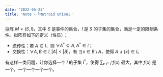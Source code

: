 ```yaml
---
date: '2022-06-23'
title: 'Note -「Matroid Union」'
---
```


拟阵 $M=(S,I)$，其中 $S$ 是事件的集合，$I$ 是 $S$ 的子集的集合，满足一定的限制条件。拟阵有如下的定义（性质）：

- 遗传性：若 $A\in I$，则 $\forall A^*\subseteq A,A^*\in I$；
- 交换性：$\forall A,B\in I,|A|<|B|$，有 $\exists x\in B\setminus A$，使得 $A\cup\{x\}\in I$。

有这样一类问题，让你选择一个 $I$ 的子集 $I^*$，使得 $\sum_{x\in I^*}f(x)$ 最大，其中 $f(x)$ 是一个，一个一个一个一个。